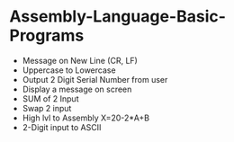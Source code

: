 # Assembly-Language-Basic-Programs
- Message on New Line (CR, LF)
- Uppercase to Lowercase
- Output 2 Digit Serial Number from user
- Display a message on screen
- SUM of 2 Input
- Swap 2 input
- High lvl to Assembly  X=20-2*A+B
- 2-Digit input to ASCII
